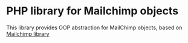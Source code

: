 # PHP library for Mailchimp objects
This library provides OOP abstraction for MailChimp objects, based on [Mailchimp library](https://mailchimp.com/developer/guides/get-started-with-mailchimp-api-3/) 